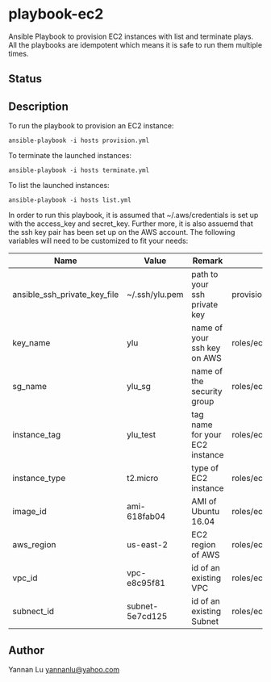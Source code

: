 # playbook-ec2

Ansible Playbook to provision EC2 instances with list and terminate plays. All the playbooks are idempotent which means it is safe to run them multiple times.

## Status

## Description

To run the playbook to provision an EC2 instance:
```
ansible-playbook -i hosts provision.yml
```

To terminate the launched instances:
```
ansible-playbook -i hosts terminate.yml
```

To list the launched instances:
```
ansible-playbook -i hosts list.yml
```

In order to run this playbook, it is assumed that ~/.aws/credentials is set up with the access_key and secret_key. Further more, it is also assuemd that the ssh key pair has been set up on the AWS account. The following variables will need to be customized to fit your needs:

| Name                         | Value           | Remark                         | File                             |
| ---                          | ---             | ---                            | ---                              |
| ansible_ssh_private_key_file | ~/.ssh/ylu.pem  | path to your ssh private key   | provision.yml                    |
| key_name                     | ylu             | name of your ssh key on AWS    | roles/ec2_launcher/vars/main.yml |
| sg_name                      | ylu_sg          | name of the security group     | roles/ec2_launcher/vars/main.yml |
| instance_tag                 | ylu_test        | tag name for your EC2 instance | roles/ec2_launcher/vars/main.yml |
| instance_type                | t2.micro        | type of EC2 instance           | roles/ec2_launcher/vars/main.yml |
| image_id                     | ami-618fab04    | AMI of Ubuntu 16.04            | roles/ec2_launcher/vars/main.yml |
| aws_region                   | us-east-2       | EC2 region of AWS              | roles/ec2_launcher/vars/main.yml |
| vpc_id                       | vpc-e8c95f81    | id of an existing VPC          | roles/ec2_launcher/vars/main.yml |
| subnect_id                   | subnet-5e7cd125 | id of an existing Subnet       | roles/ec2_launcher/vars/main.yml |

## Author
Yannan Lu <yannanlu@yahoo.com>
